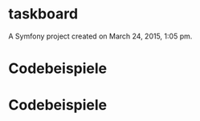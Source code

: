 taskboard
=========

A Symfony project created on March 24, 2015, 1:05 pm.
# Codebeispiele
# Codebeispiele
